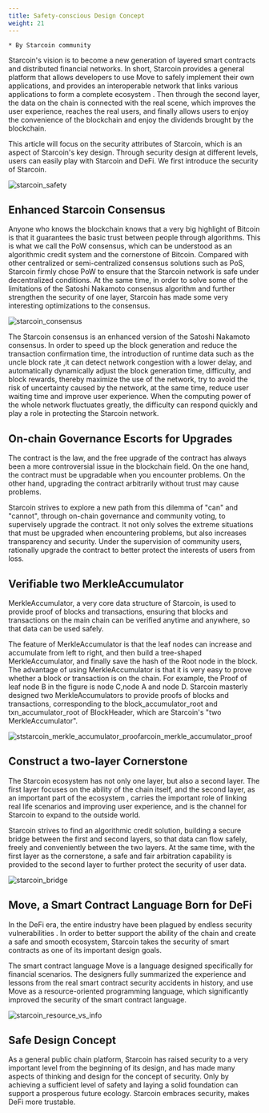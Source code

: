 ```yaml
---
title: Safety-conscious Design Concept
weight: 21
---
```


~~~
* By Starcoin community
~~~

Starcoin's vision is to become a new generation of layered smart contracts and distributed financial networks. In short, Starcoin provides a general platform that allows developers to use Move to safely implement their own applications, and provides an interoperable network that links various applications to form a complete ecosystem . Then through the second layer, the data on the chain is connected with the real scene, which improves the user experience, reaches the real users, and finally allows users to enjoy  the convenience of the blockchain and enjoy the dividends brought by the blockchain.

 This article will focus on the security attributes of Starcoin, which is an aspect of Starcoin's key design. Through security design at different levels, users can easily play with Starcoin and DeFi. We first introduce the security of Starcoin. 

![starcoin_safety](https://tva1.sinaimg.cn/large/008i3skNly1gx6f5948owj31em0ncdht.jpg)

## Enhanced Starcoin Consensus

Anyone who knows the blockchain knows that a very big highlight of Bitcoin is that it guarantees the basic trust between people through algorithms. This is what we call the PoW consensus, which can be understood as an algorithmic credit system and the cornerstone of Bitcoin. Compared with other centralized or semi-centralized consensus solutions such as PoS, Starcoin firmly chose PoW to ensure that the Starcoin network is safe under decentralized conditions. At the same time, in order to solve some of the limitations of the Satoshi Nakamoto consensus algorithm and further strengthen the security of one layer, Starcoin has made some very interesting optimizations to the consensus. 

![starcoin_consensus](https://tva1.sinaimg.cn/large/008i3skNly1gx67mdtql5j30uz0buwfm.jpg)

The Starcoin consensus is an enhanced version of the Satoshi Nakamoto consensus. In order to speed up the block generation and reduce the transaction confirmation time, the introduction of runtime data such as the uncle block rate ,it can detect network congestion with a lower delay, and automatically dynamically adjust the block generation time, difficulty, and block rewards, thereby maximize the use of the network, try to avoid the risk of uncertainty caused by the network, at the same time, reduce user waiting time and improve user experience. When the computing power of the whole network fluctuates greatly, the difficulty can respond quickly and play a role in protecting the Starcoin network. 

## On-chain Governance Escorts for Upgrades 

The contract is the law, and the free upgrade of the contract has always been a more controversial issue in the blockchain field. On the one hand, the contract must be upgradable when you encounter problems. On the other hand, upgrading the contract arbitrarily without trust may cause problems. 

Starcoin strives to explore a new path from this dilemma of "can" and "cannot", through on-chain governance and community voting, to supervisely upgrade the contract. It not only solves the extreme situations that must be upgraded when encountering problems, but also increases transparency and security. Under the supervision of community users, rationally upgrade the contract to better protect the interests of users from loss. 

## Verifiable two MerkleAccumulator 

MerkleAccumulator, a very core data structure of Starcoin, is used to provide proof of blocks and transactions, ensuring that blocks and transactions on the main chain can be verified anytime and anywhere, so that data can be used safely. 

The feature of MerkleAccumulator is that the leaf nodes can increase and accumulate from left to right, and then build a tree-shaped MerkleAccumulator, and finally save the hash of the Root node in the block. The advantage of using MerkleAccumulator is that it is very easy to prove whether a block or transaction is on the chain. For example, the Proof of leaf node B in the figure is node C,node A and node D. Starcoin masterly designed two MerkleAccumulators to provide proofs of blocks and transactions, corresponding to the block_accumulator_root and txn_accumulator_root of BlockHeader, which are Starcoin's "two MerkleAccumulator". 

![st![starcoin_merkle_accumulator_proof](https://tva1.sinaimg.cn/large/008i3skNly1gx6fqycrz0j30br06smx9.jpg)arcoin_merkle_accumulator_proof](https://tva1.sinaimg.cn/large/008i3skNly1gx6fqycrz0j30br06smx9.jpg)









## Construct a two-layer Cornerstone

The Starcoin ecosystem has not only one layer, but also a second layer. The first layer focuses on the ability of the chain itself, and the second layer, as an important part of the ecosystem , carries the important role of linking real life scenarios and improving user experience, and is the channel for Starcoin to expand to the outside world. 

Starcoin strives to find an algorithmic credit solution, building a secure bridge between the first and second layers, so that data can flow safely, freely and conveniently between the two layers. At the same time, with the first layer as the cornerstone, a safe and fair arbitration capability is provided to the second layer to further protect the security of user data. 

![starcoin_bridge](https://tva1.sinaimg.cn/large/008i3skNly1gxk1nuctnxj30p20bcjs5.jpg)

## Move, a Smart Contract Language Born for DeFi 

In the DeFi era,  the entire industry have been plagued by endless security vulnerabilities . In order to better support the ability of the chain and create a safe and smooth ecosystem, Starcoin takes the security of smart contracts as one of its important design goals.

The smart contract language Move is a language designed specifically for financial scenarios. The designers fully summarized the experience and lessons from the real smart contract security accidents in history, and use Move as a resource-oriented programming language, which significantly improved the security of the smart contract language. 

![starcoin_resource_vs_info](https://tva1.sinaimg.cn/large/008i3skNly1gx6hmjjdvvj30my0c2t93.jpg)

## Safe Design Concept

As a general public chain platform, Starcoin has raised security to a very important level from the beginning of its design, and has made many aspects of thinking and design for the concept of security. Only by achieving a sufficient level of safety and laying a solid foundation can support a prosperous future ecology. Starcoin embraces security, makes DeFi more trustable. 

